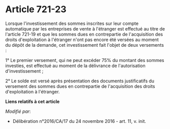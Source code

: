 # Article 721-23

Lorsque l'investissement des sommes inscrites sur leur compte automatique par les entreprises de vente à l'étranger est
effectué au titre de l'article 721-19 et que les sommes dues en contrepartie de l'acquisition des droits d'exploitation à
l'étranger n'ont pas encore été versées au moment du dépôt de la demande, cet investissement fait l'objet de deux
versements :

1° Le premier versement, qui ne peut excéder 75% du montant des sommes investies, est effectué au moment de la délivrance de
l'autorisation d'investissement ;

2° Le solde est versé après présentation des documents justificatifs du versement des sommes dues en contrepartie de
l'acquisition des droits d'exploitation à l'étranger.

**Liens relatifs à cet article**

_Modifié par_:

  - Délibération n°2016/CA/17 du 24 novembre 2016 - art. 11, v. init.
